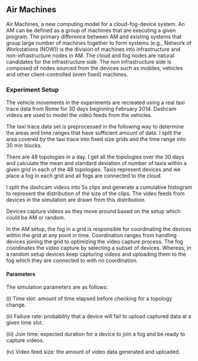 ## Air Machines
Air Machines, a new computing model for a cloud-fog-device system. 
An AM can be defined as a group of machines that are executing a given program. 
The primary difference between AM and existing systems that group large number of 
machines together to form systems (e.g., Network of Workstations (NOW)) is the
division of machines into infrastructure and non-infrastructure nodes in AM. 
The cloud and fog nodes are natural candidates for the infrastructure side. 
The non infrastructure side is composed of nodes sourced from the devices such as mobiles,
vehicles and other client-controlled (even fixed) machines.


### Experiment Setup

The vehicle movements in the experiments are recreated using a real taxi trace data from Rome for
30 days beginning February 2014. Dashcam videos are used to model the video feeds from the vehicles. 

The taxi trace data set is preprocessed in the following way to determine the areas and time ranges that 
have sufficient amount of data. I split the area covered by the taxi trace into fixed size grids and the time range into 30 min blocks. 

There are 48 topologies in a day. I get all the topologies over the 30 days and calculate the mean and standard deviation of number of taxis within a given grid in each of the 48 topologies. Taxis represent devices and we place a fog in each grid and all fogs are connected to the
cloud.

I split the dashcam videos into 5s clips and generate a cumulative histogram to represent the distribution of the size of the clips. 
The video feeds from devices in the simulation are drawn from this distribution.


Devices capture videos as they move around based on the setup which could be AM or random. 

In the AM setup, the fog in a grid is responsible for coordinating the devices within the grid at any point in time. Coordination ranges from handling devices joining the grid to optimizing the video capture process. 
The fog coordinates the video capture by selecting a subset of devices. Whereas, in a random setup devices keep capturing videos and uploading them  to the fog which they are connected to with no coordination.

#### Parameters
The simulation parameters are as follows:

(i) Time slot: amount of time elapsed before checking for a topology change. 

(ii) Failure rate: probability that a device will fail to upload captured data at a given time slot. 

(iii) Join time: expected duration for a device to join a fog and be ready to capture videos. 

(iv) Video feed size: the amount of video data generated and uploaded. 
